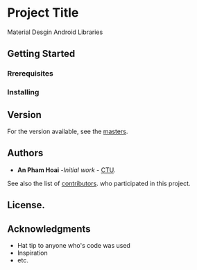 # Project Title
Material Desgin Android Libraries
## Getting Started

### Rrerequisites


### Installing


## Version 
For the version available, see the [masters]().

## Authors
* **An Pham Hoai** -*Initial work* - [CTU]().

See also the list of [contributors]().
who participated in this project.

## License.

## Acknowledgments

* Hat tip to anyone who's code was used 
* Inspiration
* etc.

